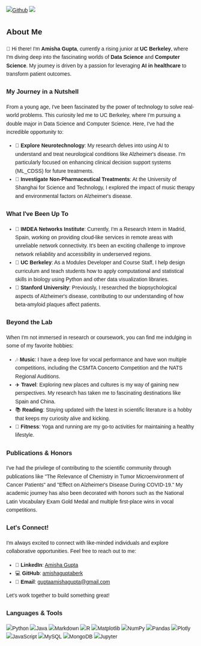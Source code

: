 [![Github](https://img.shields.io/github/followers/amishaguptaberk?label=Follow&style=social)](https://github.com/amishaguptaberk)
![](https://visitor-badge.laobi.icu/badge?page_id=amishaguptaberk.amishaguptaberk)

<!DOCTYPE html>
<html lang="en">
<head>
    <meta charset="UTF-8">
    <meta name="viewport" content="width=device-width, initial-scale=1.0">
    <title>About Me</title>
</head>
<body style="font-family: Arial, sans-serif; line-height: 1.6;">

<h2>About Me</h2>

<p>👋 Hi there! I'm <strong>Amisha Gupta</strong>, currently a rising junior at <strong>UC Berkeley</strong>, where I'm diving deep into the fascinating worlds of <strong>Data Science</strong> and <strong>Computer Science</strong>. My journey is driven by a passion for leveraging <strong>AI in healthcare</strong> to transform patient outcomes.</p>

<h3>My Journey in a Nutshell</h3>

<p>From a young age, I've been fascinated by the power of technology to solve real-world problems. This curiosity led me to UC Berkeley, where I'm pursuing a double major in Data Science and Computer Science. Here, I've had the incredible opportunity to:</p>
<ul>
  <li>🤖 <strong>Explore Neurotechnology</strong>: My research delves into using AI to understand and treat neurological conditions like Alzheimer's disease. I'm particularly focused on enhancing clinical decision support systems (ML_CDSS) for future treatments.</li>
  <li>🎵 <strong>Investigate Non-Pharmaceutical Treatments</strong>: At the University of Shanghai for Science and Technology, I explored the impact of music therapy and environmental factors on Alzheimer's disease.</li>
</ul>

<h3>What I've Been Up To</h3>

<ul>
  <li>📡 <strong>IMDEA Networks Institute</strong>: Currently, I'm a Research Intern in Madrid, Spain, working on providing cloud-like services in remote areas with unreliable network connectivity. It's been an exciting challenge to improve network reliability and accessibility in underserved regions.</li>
  <li>🏫 <strong>UC Berkeley</strong>: As a Modules Developer and Course Staff, I help design curriculum and teach students how to apply computational and statistical skills in biology using Python and other data visualization libraries.</li>
  <li>🔬 <strong>Stanford University</strong>: Previously, I researched the biopsychological aspects of Alzheimer's disease, contributing to our understanding of how beta-amyloid plaques affect patients.</li>
</ul>

<h3>Beyond the Lab</h3>

<p>When I'm not immersed in research or coursework, you can find me indulging in some of my favorite hobbies:</p>
<ul>
  <li>🎶 <strong>Music</strong>: I have a deep love for vocal performance and have won multiple competitions, including the CSMTA Concerto Competition and the NATS Regional Auditions.</li>
  <li>✈️ <strong>Travel</strong>: Exploring new places and cultures is my way of gaining new perspectives. My research has taken me to fascinating destinations like Spain and China.</li>
  <li>📚 <strong>Reading</strong>: Staying updated with the latest in scientific literature is a hobby that keeps my curiosity alive and kicking.</li>
  <li>🏃 <strong>Fitness</strong>: Yoga and running are my go-to activities for maintaining a healthy lifestyle.</li>
</ul>

<h3>Publications & Honors</h3>

<p>I've had the privilege of contributing to the scientific community through publications like "The Relevance of Chemistry in Tumor Microenvironment of Cancer Patients" and "Effect on Alzheimer's Disease During COVID-19." My academic journey has also been decorated with honors such as the National Latin Vocabulary Exam Gold Medal and multiple first-place wins in vocal competitions.</p>

<h3>Let's Connect!</h3>

<p>I'm always excited to connect with like-minded individuals and explore collaborative opportunities. Feel free to reach out to me:</p>
<ul>
  <li>🔗 <strong>LinkedIn</strong>: <a href="https://www.linkedin.com/in/amishagupta9255">Amisha Gupta</a></li>
  <li>💻 <strong>GitHub</strong>: <a href="https://github.com/amishaguptaberk">amishaguptaberk</a></li>
  <li>📧 <strong>Email</strong>: <a href="mailto:guptaamishagupta@gmail.com">guptaamishagupta@gmail.com</a></li>
</ul>

<p>Let's work together to build something great!</p>

<h3>Languages & Tools</h3>

<p>
    <img src="https://img.shields.io/badge/python-3670A0?style=for-the-badge&logo=python&logoColor=ffdd54" alt="Python">
    <img src="https://img.shields.io/badge/java-%23ED8B00.svg?style=for-the-badge&logo=java&logoColor=white" alt="Java">
    <img src="https://img.shields.io/badge/markdown-%23000000.svg?style=for-the-badge&logo=markdown&logoColor=white" alt="Markdown">
    <img src="https://img.shields.io/badge/r-%23276DC3.svg?style=for-the-badge&logo=r&logoColor=white" alt="R">
    <img src="https://img.shields.io/badge/Matplotlib-%23ffffff.svg?style=for-the-badge&logo=Matplotlib&logoColor=black" alt="Matplotlib">
    <img src="https://img.shields.io/badge/Numpy-777BB4?style=for-the-badge&logo=numpy&logoColor=white" alt="NumPy">
    <img src="https://img.shields.io/badge/pandas-%23150458.svg?style=for-the-badge&logo=pandas&logoColor=white" alt="Pandas">
    <img src="https://img.shields.io/badge/Plotly-%233F4F75.svg?style=for-the-badge&logo=plotly&logoColor=white" alt="Plotly">
    <img src="https://img.shields.io/badge/javascript-%23323330.svg?style=for-the-badge&logo=javascript&logoColor=%23F7DF1E" alt="JavaScript">
    <img src="https://img.shields.io/badge/MySQL-005C84?style=for-the-badge&logo=mysql&logoColor=white" alt="MySQL">
    <img src="https://img.shields.io/badge/MongoDB-4EA94B?style=for-the-badge&logo=mongodb&logoColor=white" alt="MongoDB">
    <img src="https://img.shields.io/badge/Jupyter-F37626.svg?&style=for-the-badge&logo=Jupyter&logoColor=white" alt="Jupyter">
    <img src="https://img.shields.io/badge/SciPy-654FF0?style=for-the-badge
![Amisha's GitHub stats](https://github-readme-stats.vercel.app/api?username=amishaguptaberk&count_private=true&show_icons=true&theme=radical)


💬 If you have any questions/feedback, please do not hesitate to reach out to me!
</body>
</html>

